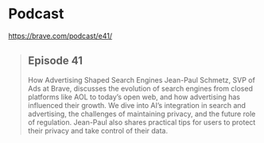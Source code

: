 # Podcast
https://brave.com/podcast/e41/

>## Episode 41
>How Advertising Shaped Search Engines
>Jean-Paul Schmetz, SVP of Ads at Brave, discusses the evolution of search engines from closed platforms like AOL to today’s open web, and how advertising has influenced their growth. We dive into AI’s integration in search and advertising, the challenges of maintaining privacy, and the future role of regulation. Jean-Paul also shares practical tips for users to protect their privacy and take control of their data.
